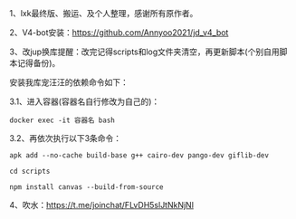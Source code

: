 1、lxk最终版、搬运、及个人整理，感谢所有原作者。

2、V4-bot安装：https://github.com/Annyoo2021/jd_v4_bot

3、改jup换库提醒：改完记得scripts和log文件夹清空，再更新脚本(个别自用脚本记得备份)。

  
   安装我库宠汪汪的依赖命令如下：

 3.1、进入容器(容器名自行修改为自己的)：
    
    docker exec -it 容器名 bash 

 3.2、再依次执行以下3条命令：

    apk add --no-cache build-base g++ cairo-dev pango-dev giflib-dev

    cd scripts

    npm install canvas --build-from-source
    
 4、吹水：https://t.me/joinchat/FLvDH5slJtNkNjNl
